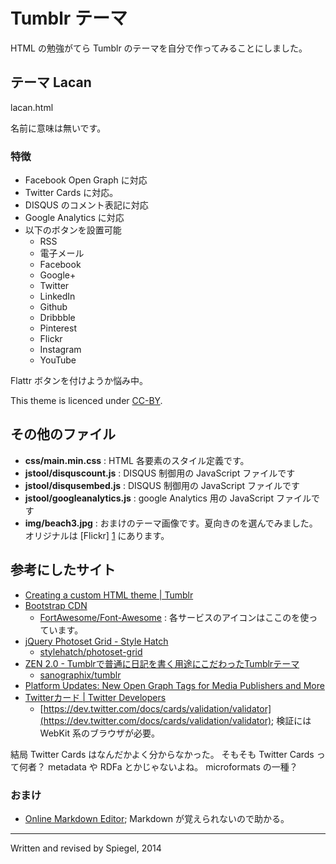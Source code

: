 # Tumblr テーマ

HTML の勉強がてら Tumblr のテーマを自分で作ってみることにしました。

## テーマ Lacan
lacan.html

名前に意味は無いです。

### 特徴
* Facebook Open Graph に対応
* Twitter Cards に対応。
* DISQUS のコメント表記に対応
* Google Analytics に対応
* 以下のボタンを設置可能
  + RSS
  + 電子メール
  + Facebook
  + Google+
  + Twitter
  + LinkedIn
  + Github
  + Dribbble
  + Pinterest
  + Flickr
  + Instagram
  + YouTube

Flattr ボタンを付けようか悩み中。

This theme is licenced under [CC-BY](http://creativecommons.org/licenses/by/4.0/).

## その他のファイル
* **css/main.min.css** : HTML 各要素のスタイル定義です。
* **jstool/disquscount.js** : DISQUS 制御用の JavaScript ファイルです
* **jstool/disqusembed.js** : DISQUS 制御用の JavaScript ファイルです
* **jstool/googleanalytics.js** : google Analytics 用の JavaScript ファイルです
* **img/beach3.jpg** : おまけのテーマ画像です。夏向きのを選んでみました。オリジナルは [Flickr] [1] にあります。

[1]: https://www.flickr.com/photos/spiegel/32118886/

## 参考にしたサイト

* [Creating a custom HTML theme | Tumblr](https://www.tumblr.com/docs/en/custom_themes)
* [Bootstrap CDN](http://www.bootstrapcdn.com/)
  + [FortAwesome/Font-Awesome](https://github.com/FortAwesome/Font-Awesome) : 各サービスのアイコンはここのを使っています。
* [jQuery Photoset Grid - Style Hatch](http://stylehatch.github.io/photoset-grid/)
  + [stylehatch/photoset-grid](https://github.com/stylehatch/photoset-grid/)
* [ZEN 2.0 - Tumblrで普通に日記を書く用途にこだわったTumblrテーマ](http://sanographix.github.io/tumblr/zen/)
  + [sanographix/tumblr](https://github.com/sanographix/tumblr)
* [Platform Updates: New Open Graph Tags for Media Publishers and More](https://developers.facebook.com/blog/post/2013/06/19/platform-updates--new-open-graph-tags-for-media-publishers-and-more/)
* [Twitterカード | Twitter Developers](https://dev.twitter.com/ja/docs/cards)
  + [https://dev.twitter.com/docs/cards/validation/validator](https://dev.twitter.com/docs/cards/validation/validator); 検証には WebKit 系のブラウザが必要。

結局 Twitter Cards はなんだかよく分からなかった。
そもそも Twitter Cards って何者？ metadata や RDFa とかじゃないよね。
microformats の一種？

### おまけ

* [Online Markdown Editor](http://www.ctrlshift.net/project/markdowneditor/); Markdown が覚えられないので助かる。

---
Written and revised by Spiegel, 2014


